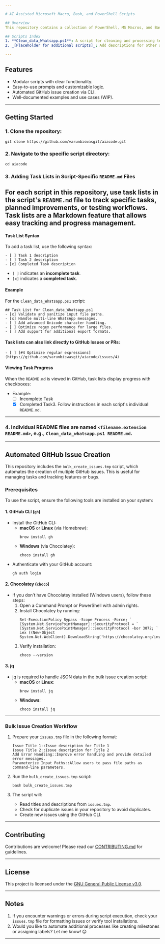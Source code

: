 ```yaml
---

# AI Assisted Microsoft Macro, Bash, and PowerShell Scripts

## Overview
This repository contains a collection of PowerShell, MS Macros, and Bash scripts developed using AI tools. To my knowledge, the scripts are tested and work best at the time of posting. The repository also includes tools and scripts for automating workflows, such as bulk issue creation in GitHub.

## Scripts Index
1. **Clean_data_Whatsapp.ps1**: A script for cleaning and processing text files, such as removing extra quotes, validating paths, and extracting data matching specific patterns.
2. _[Placeholder for additional scripts]_: Add descriptions for other scripts as you add them.

---
```


## Features
- Modular scripts with clear functionality.
- Easy-to-use prompts and customizable logic.
- Automated GitHub issue creation via CLI.
- Well-documented examples and use cases (WIP).

---

## Getting Started
### 1. Clone the repository:
   ```
   git clone https://github.com/varunbiswasgit/aiacode.git
   ```
### 2. Navigate to the specific script directory:
   ```
   cd aiacode
   ```

### 3. Adding Task Lists in Script-Specific `README.md` Files
For each script in this repository, use task lists in the script's `README.md` file to track specific tasks, planned improvements, or testing workflows. Task lists are a Markdown feature that allows easy tracking and progress management.
---

#### **Task List Syntax**
To add a task list, use the following syntax:
```
- [ ] Task 1 description
- [ ] Task 2 description
- [x] Completed Task description
```
- `[ ]` indicates an **incomplete task**.
- `[x]` indicates a **completed task**.

#### **Example**
For the `Clean_data_Whatsapp.ps1` script:
```
## Task List for Clean_data_Whatsapp.ps1
- [x] Validate and sanitize input file paths.
- [x] Handle multi-line WhatsApp messages.
- [ ] Add advanced Unicode character handling.
- [ ] Optimize regex performance for large files.
- [ ] Add support for additional export formats.
```

#### Task lists can also link directly to GitHub Issues or PRs:
```
- [ ] [#4 Optimize regular expressions](https://github.com/varunbiswasgit/aiacode/issues/4)
```

#### Viewing Task Progress
When the `README.md` is viewed in GitHub, task lists display progress with checkboxes:
- Example:
  - [ ] Incomplete Task
  - [x] Completed Task3. Follow instructions in each script's individual `README.md`.
---

### 4. Individual README files are named `<filename.extension README.md>`, e.g., `Clean_data_whatsapp.ps1 README.md`.

---

## Automated GitHub Issue Creation
This repository includes the `bulk_create_issues.tmp` script, which automates the creation of multiple GitHub issues. This is useful for managing tasks and tracking features or bugs.

### Prerequisites
To use the script, ensure the following tools are installed on your system:

#### 1. **GitHub CLI (`gh`)**
   - Install the GitHub CLI:
     - **macOS** or **Linux** (via Homebrew):
       ```
       brew install gh
       ```
     - **Windows** (via Chocolatey):
       ```
       choco install gh
       ```
   - Authenticate with your GitHub account:
     ```
     gh auth login
     ```

#### 2. **Chocolatey (`choco`)**
   - If you don’t have Chocolatey installed (Windows users), follow these steps:
     1. Open a Command Prompt or PowerShell with admin rights.
     2. Install Chocolatey by running:
        ```
        Set-ExecutionPolicy Bypass -Scope Process -Force; `
        [System.Net.ServicePointManager]::SecurityProtocol = `
        [System.Net.ServicePointManager]::SecurityProtocol -bor 3072; `
        iex ((New-Object System.Net.WebClient).DownloadString('https://chocolatey.org/install.ps1'))
        ```
     3. Verify installation:
        ```
        choco --version
        ```

#### 3. **jq**
   - jq is required to handle JSON data in the bulk issue creation script:
     - **macOS** or **Linux**:
       ```
       brew install jq
       ```
     - **Windows**:
       ```
       choco install jq
       ```

---

### Bulk Issue Creation Workflow
1. Prepare your `issues.tmp` file in the following format:
   ```
   Issue Title 1::Issue description for Title 1
   Issue Title 2::Issue description for Title 2
   Add Error Handling::Improve error handling and provide detailed error messages.
   Parameterize Input Paths::Allow users to pass file paths as command-line parameters.
   ```

2. Run the `bulk_create_issues.tmp` script:
   ```
   bash bulk_create_issues.tmp
   ```

3. The script will:
   - Read titles and descriptions from `issues.tmp`.
   - Check for duplicate issues in your repository to avoid duplicates.
   - Create new issues using the GitHub CLI.

---

## Contributing
Contributions are welcome! Please read our [CONTRIBUTING.md](CONTRIBUTING.md) for guidelines.

---

## License
This project is licensed under the [GNU General Public License v3.0](LICENSE).

---

## Notes
1. If you encounter warnings or errors during script execution, check your `issues.tmp` file for formatting issues or verify tool installations.
2. Would you like to automate additional processes like creating milestones or assigning labels? Let me know! 😊

---
